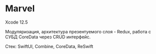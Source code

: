 # Marvel

Xcode 12.5

Модуляризация, архитектура презентуемого слоя - Redux, работа с СУБД CoreData через CRUD интерфейс.

Стек: SwiftUI, Combine, CoreData, ReSwift
